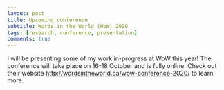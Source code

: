 ```yaml
---
layout: post
title: Upcoming conference
subtitle: Words in the World (WoW) 2020
tags: [research, conference, presentation]
comments: true
---
```


I will be presenting some of my work in-progress at WoW this year! The conference will take place on 16-18 October and is fully online.
Check out their website <http://wordsintheworld.ca/wow-conference-2020/> to learn more.
